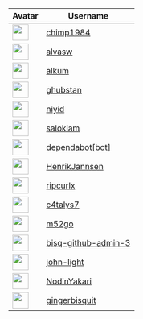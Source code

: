 <!-- CONTRIBUTORS START -->
| Avatar | Username |
|--------|----------|
| <img src="https://avatars.githubusercontent.com/u/54558767?v=4" width="32"/> | [chimp1984](https://github.com/chimp1984) |
| <img src="https://avatars.githubusercontent.com/u/95712046?v=4" width="32"/> | [alvasw](https://github.com/alvasw) |
| <img src="https://avatars.githubusercontent.com/u/98610826?v=4" width="32"/> | [alkum](https://github.com/alkum) |
| <img src="https://avatars.githubusercontent.com/u/36207203?v=4" width="32"/> | [ghubstan](https://github.com/ghubstan) |
| <img src="https://avatars.githubusercontent.com/u/20237127?v=4" width="32"/> | [niyid](https://github.com/niyid) |
| <img src="https://avatars.githubusercontent.com/u/99251513?v=4" width="32"/> | [salokiam](https://github.com/salokiam) |
| <img src="https://avatars.githubusercontent.com/in/29110?v=4" width="32"/> | [dependabot[bot]](https://github.com/dependabot[bot]) |
| <img src="https://avatars.githubusercontent.com/u/116298498?v=4" width="32"/> | [HenrikJannsen](https://github.com/HenrikJannsen) |
| <img src="https://avatars.githubusercontent.com/u/170962?v=4" width="32"/> | [ripcurlx](https://github.com/ripcurlx) |
| <img src="https://avatars.githubusercontent.com/u/105240178?v=4" width="32"/> | [c4talys7](https://github.com/c4talys7) |
| <img src="https://avatars.githubusercontent.com/u/735155?v=4" width="32"/> | [m52go](https://github.com/m52go) |
| <img src="https://avatars.githubusercontent.com/u/51445974?v=4" width="32"/> | [bisq-github-admin-3](https://github.com/bisq-github-admin-3) |
| <img src="https://avatars.githubusercontent.com/u/9424721?v=4" width="32"/> | [john-light](https://github.com/john-light) |
| <img src="https://avatars.githubusercontent.com/u/101885979?v=4" width="32"/> | [NodinYakari](https://github.com/NodinYakari) |
| <img src="https://avatars.githubusercontent.com/u/100865745?v=4" width="32"/> | [gingerbisquit](https://github.com/gingerbisquit) |
<!-- CONTRIBUTORS END -->

























